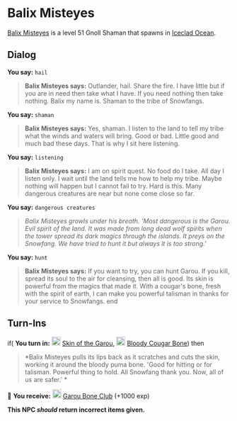 # Balix Misteyes



[Balix Misteyes](/npc/110043) is a level 51 Gnoll Shaman that spawns in [Iceclad Ocean](/zone/110).



## Dialog

**You say:** `hail`



>**Balix Misteyes says:** Outlander, hail. Share the fire. I have little but if you are in need then take what I have. If you need nothing then take nothing. Balix my name is. Shaman to the tribe of Snowfangs.

**You say:** `shaman`



>**Balix Misteyes says:** Yes, shaman. I listen to the land to tell my tribe what the winds and waters will bring. Good or bad. Little good and much bad these days. That is why I sit here listening.

**You say:** `listening`



>**Balix Misteyes says:** I am on spirit quest. No food do I take. All day I listen only. I wait until the land tells me how to help my tribe. Maybe nothing will happen but I cannot fail to try. Hard is this. Many dangerous creatures are near but none come close so far.

**You say:** `dangerous creatures`



>*Balix Misteyes growls under his breath. 'Most dangerous is the Garou. Evil spirit of the land. It was made from long dead wolf spirits when the tower spread its dark magics through the islands. It preys on the Snowfang. We have tried to hunt it but always it is too strong.'*

**You say:** `hunt`



>**Balix Misteyes says:** If you want to try, you can hunt Garou. If you kill, spread its soul to the air for cleansing, then all is good. Its skin is powerful from the magics that made it. With a cougar's bone, fresh with the spirit of earth, I can make you powerful talisman in thanks for your service to Snowfangs.
end



## Turn-Ins





if( **You turn in:** <img style="background:url(/static/icons/blank_slot.gif);width:20px;height:20px;" src="/static/icons/item_640.png" alt="" /> <a
                                href="/item/30055" data-url="30055" class="tooltip-link link">Skin of the Garou</a>, <img style="background:url(/static/icons/blank_slot.gif);width:20px;height:20px;" src="/static/icons/item_905.png" alt="" /> <a
                                href="/item/30032" data-url="30032" class="tooltip-link link">Bloody Cougar Bone</a>) then


>*Balix Misteyes pulls its lips back as it scratches and cuts the skin, working it around the bloody puma bone. 'Good for hitting or for talisman. Powerful thing to hold. All Snowfang thank you. Now, all of us are safer.' *


 &#127873; **You receive:**  <img style="background:url(/static/icons/blank_slot.gif);width:20px;height:20px;" src="/static/icons/item_737.png" alt="" /> <a
                                href="/item/30056" data-url="30056" class="tooltip-link link">Garou Bone Club</a> (+1000 exp)

 

**This NPC *should* return incorrect items given.**
